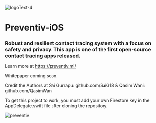 
![logoText-4](https://user-images.githubusercontent.com/9091157/88196036-bb2b3180-cc0e-11ea-93f3-fb88f6651fff.png)

# Preventiv-iOS

### Robust and resilient contact tracing system with a focus on safety and privacy. This app is one of the first open-source contact tracing apps released.

Learn more at https://preventiv.ml/

Whitepaper coming soon.

Credit the Authors at Sai Gurrapu: github.com/SaiG18 & Qasim Wani: github.com/QasimWani

To get this project to work, you must add your own Firestore key in the AppDelegate.swift file after cloning the repository.

![preventiv](https://user-images.githubusercontent.com/9091157/88198702-f7ac5c80-cc11-11ea-84df-508afa8608c5.png)
